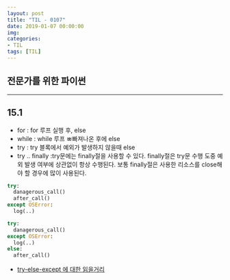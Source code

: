 ```yaml
---
layout: post
title: "TIL - 0107"
date: 2019-01-07 00:00:00
img:
categories:
- TIL
tags: [TIL]
---
```


## 전문가를 위한 파이썬

---
## 15.1
- for : for 루프 실행 후, else
- while : while 루프 ㅃ빠져나온 후에 else
- try : try 블록에서 예외가 발생하지 않을때 else
- try .. finally :try문에는 finally절을 사용할 수 있다. finally절은 try문 수행 도중 예외 발생 여부에 상관없이 항상 수행된다. 보통 finally절은 사용한 리소스를 close해야 할 경우에 많이 사용된다.
```python
try:
  danagerous_call()
  after_call()
except OSError:
  log(..)

try:
  danagerous_call()
except OSError:
  log(..)
else:
  after_call()
```

- [try-else-except 에 대한 읽을거리](https://stackoverflow.com/questions/16138232/is-it-a-good-practice-to-use-try-except-else-in-python)
